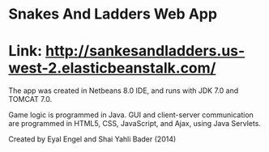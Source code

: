 # Snakes And Ladders Web App
Link: http://sankesandladders.us-west-2.elasticbeanstalk.com/
==========================

The app was created in Netbeans 8.0 IDE, and runs with JDK 7.0 and TOMCAT 7.0.

Game logic is programmed in Java. GUI and client-server communication are programmed in HTML5, CSS, JavaScript, and Ajax, using Java Servlets.

Created by Eyal Engel and Shai Yahli Bader (2014)
